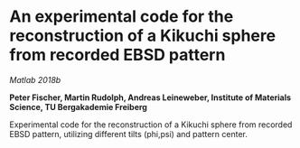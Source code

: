 # An experimental code for the reconstruction of a Kikuchi sphere from recorded EBSD pattern
_Matlab 2018b_

**Peter Fischer, Martin Rudolph, Andreas Leineweber, 
Institute of Materials Science, TU Bergakademie Freiberg**

Experimental code for the reconstruction of a Kikuchi sphere from recorded EBSD pattern, 
utilizing different tilts (phi,psi) and pattern center.
